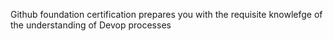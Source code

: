 Github foundation certification prepares you with the requisite knowlefge of the understanding of Devop processes
